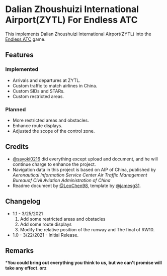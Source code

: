 # Dalian Zhoushuizi International Airport(ZYTL) For Endless ATC

This implements Dalian Zhoushuizi International Airport(ZYTL) into the [Endless ATC](https://steamcommunity.com/app/666610) game.

## Features

### Implemented

* Arrivals and departures at ZYTL.
* Custom traffic to match airlines in China.
* Custom SIDs and STARs.
* Custom restricted areas.

### Planned

* More restricted areas and obstacles.
* Enhance route displays.
* Adjusted the scope of the control zone.

## Credits

* [@savoki0216](https://github.com/savoki0216) did everything except upload and document, and he will continue charge to enhance the project.
* Navigation data in this project is based on AIP of China, published by *Aeronautical lnformation Service Center Air Traffic Management Bureauof Civil Aviation Administration of China*
* Readme document by [@LeoChen98](https://github.com/LeoChen98), template by [@jamesg31](https://github.com/jamesg31).

## Changelog

* 1.1 - 3/25/2021
    1. Add some restricted areas and obstacles
    2. Add some route displays 
    3. Modify the relative position of the runway and The final of RW10.
* 1.0 - 3/22/2021 - Initial Release.

## Remarks
***You could bring out everything you think to us, but we can't promise will take any effect. orz**